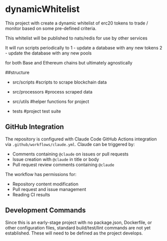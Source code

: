 # dynamicWhitelist 


This project with create a dynamic whitelist of erc20 tokens to trade / monitor based on some pre-defined criteria.

This whitelist will be published to nats/redis for use by other services 

It will run scripts periodically to 
1 - update a database with any new tokens
2 - update the database with any new pools 

for both Base and Ethereum chains but ultimately agnostically 







##structure 

- src/scripts #scripts to scrape blockchain data

- src/processors #process scraped data

- src/utils #helper functions for project

- tests #project test suite

## GitHub Integration

The repository is configured with Claude Code GitHub Actions integration via `.github/workflows/claude.yml`. Claude can be triggered by:
- Comments containing `@claude` on issues or pull requests
- Issue creation with `@claude` in title or body
- Pull request review comments containing `@claude`

The workflow has permissions for:
- Repository content modification
- Pull request and issue management
- Reading CI results

## Development Commands

Since this is an early-stage project with no package.json, Dockerfile, or other configuration files, standard build/test/lint commands are not yet established. These will need to be defined as the project develops.